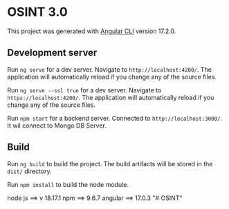 # OSINT 3.0

This project was generated with [Angular CLI](https://github.com/angular/angular-cli) version 17.2.0.

## Development server

Run `ng serve` for a dev server. Navigate to `http://localhost:4200/`. The application will automatically reload if you change any of the source files.

Run `ng serve --ssl true` for a dev server. Navigate to `https://localhost:4200/`. The application will automatically reload if you change any of the source files.

Run `npm start` for a backend server. Connected to `http://localhost:3000/`. It wil connect to Mongo DB Server.

## Build

Run `ng build` to build the project. The build artifacts will be stored in the `dist/` directory.

Run `npm install` to build the node module. 


node js ==> v 18.17.1
npm ==> 9.6.7
angular ==> 17.0.3
"# OSINT" 
